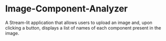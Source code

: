 # Image-Component-Analyzer
A Stream-lit application that allows users to upload an image and, upon clicking a button, displays a list of names of each component present in the image.
